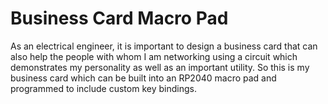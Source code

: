 # Business Card Macro Pad
As an electrical engineer, it is important to design a business card that can also help the people with whom I am networking using a circuit which demonstrates my personality as well as an important utility. So this is my business card which can be built into an RP2040 macro pad and programmed to include custom key bindings.

